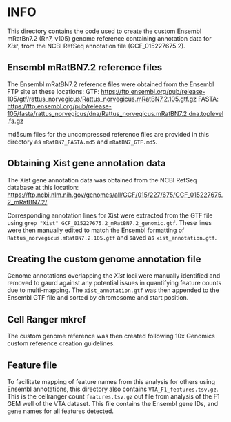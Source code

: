 # INFO
This directory contains the code used to create the custom Ensembl mRatBn7.2 (Rn7, v105) genome reference containing annotation data for *Xist*, from the NCBI RefSeq annotation file (GCF_015227675.2).

## Ensembl mRatBN7.2 reference files
The Ensembl mRatBN7.2 reference files were obtained from the Ensembl FTP site at these locations:
GTF: https://ftp.ensembl.org/pub/release-105/gtf/rattus_norvegicus/Rattus_norvegicus.mRatBN7.2.105.gtf.gz
FASTA: https://ftp.ensembl.org/pub/release-105/fasta/rattus_norvegicus/dna/Rattus_norvegicus.mRatBN7.2.dna.toplevel.fa.gz

md5sum files for the uncompressed reference files are provided in this directory as `mRatBN7_FASTA.md5` and `mRatBN7_GTF.md5`.

## Obtaining Xist gene annotation data
The Xist gene annotation data was obtained from the NCBI RefSeq database at this location:
https://ftp.ncbi.nlm.nih.gov/genomes/all/GCF/015/227/675/GCF_015227675.2_mRatBN7.2/

Corresponding annotation lines for Xist were extracted from the GTF file using `grep "Xist" GCF_015227675.2_mRatBN7.2_genomic.gtf`. These lines were then manually edited to match the Ensembl formatting of `Rattus_norvegicus.mRatBN7.2.105.gtf` and saved as `xist_annotation.gtf`.

## Creating the custom genome annotation file
Genome annotations overlapping the *Xist* loci were manually identified and removed to gaurd against any potential issues in quantifying feature counts due to multi-mapping. The `xist_annotation.gtf` was then appended to the Ensembl GTF file and sorted by chromosome and start position.

## Cell Ranger mkref
The custom genome reference was then created following 10x Genomics custom reference creation guidelines.

## Feature file
To facilitate mapping of feature names from this analysis for others using Ensembl annotations, this directory also contains `VTA_F1_features.tsv.gz`. This is the cellranger count `features.tsv.gz` out file from analysis of the F1 GEM well of the VTA dataset. This file contains the Ensembl gene IDs, and gene names for all features detected.